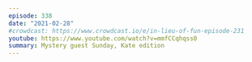 ```yaml
---
episode: 338
date: "2021-02-28"
#crowdcast: https://www.crowdcast.io/e/in-lieu-of-fun-episode-231
youtube: https://www.youtube.com/watch?v=mmfCCqhqss0
summary: Mystery guest Sunday, Kate edition
---
```

